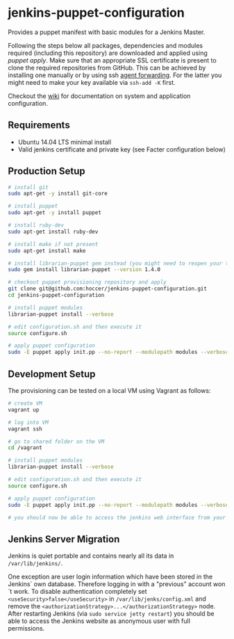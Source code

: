 jenkins-puppet-configuration
============================

Provides a puppet manifest with basic modules for a Jenkins Master.

Following the steps below all packages, dependencies and modules required (including this repository) are downloaded and applied using _puppet apply_. Make sure that an appropriate SSL certificate is present to clone the required repositories from GitHub. This can be achieved by installing one manually or by using ssh [agent forwarding](https://help.github.com/articles/using-ssh-agent-forwarding). For the latter you might need to make your key available via `ssh-add -K` first.

Checkout the [wiki](https://github.com/hoccer/jenkins-puppet-configuration/wiki) for documentation on system and application configuration.

## Requirements

* Ubuntu 14.04 LTS minimal install
* Valid jenkins certificate and private key (see Facter configuration below)

## Production Setup

```bash
# install git
sudo apt-get -y install git-core

# install puppet
sudo apt-get -y install puppet

# install ruby-dev
sudo apt-get install ruby-dev

# install make if not present
sudo apt-get install make

# install librarian-puppet gem instead (you might need to reopen your terminal afterwards)
sudo gem install librarian-puppet --version 1.4.0

# checkout puppet provisioning repository and apply
git clone git@github.com:hoccer/jenkins-puppet-configuration.git
cd jenkins-puppet-configuration

# install puppet modules
librarian-puppet install --verbose

# edit configuration.sh and then execute it
source configure.sh

# apply puppet configuration
sudo -E puppet apply init.pp --no-report --modulepath modules --verbose
```

## Development Setup

The provisioning can be tested on a local VM using Vagrant as follows:

```bash
# create VM
vagrant up

# log into VM
vagrant ssh

# go to shared folder on the VM
cd /vagrant

# install puppet modules
librarian-puppet install --verbose

# edit configuration.sh and then execute it
source configure.sh

# apply puppet configuration
sudo -E puppet apply init.pp --no-report --modulepath modules --verbose

# you should now be able to access the jenkins web interface from your host system at https://127.0.0.1:8443
```

## Jenkins Server Migration

Jenkins is quiet portable and contains nearly all its data in ```/var/lib/jenkins/```.

One exception are user login information which have been stored in the Jenkins´ own database.
Therefore logging in with a "previous" account won´t work. To disable authentication completely set ```<useSecurity>false</useSecurity>``` in ```/var/lib/jenks/config.xml``` and remove the ```<authorizationStrategy>...</authorizationStrategy>``` node.
After restarting Jenkins (via ```sudo service jetty restart```) you should be able to access the Jenkins website as anonymous user with full permissions.
